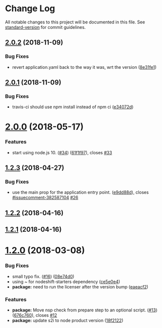# Change Log

All notable changes to this project will be documented in this file. See [standard-version](https://github.com/conventional-changelog/standard-version) for commit guidelines.

<a name="2.0.2"></a>
## [2.0.2](https://github.com/nodeshift-starters/nodejs-rest-http-redhat/compare/v2.0.1...v2.0.2) (2018-11-09)


### Bug Fixes

* revert application.yaml back to the way it was, wrt the version ([8e31fe1](https://github.com/nodeshift-starters/nodejs-rest-http-redhat/commit/8e31fe1))



<a name="2.0.1"></a>
## [2.0.1](https://github.com/nodeshift-starters/nodejs-rest-http-redhat/compare/v2.0.0...v2.0.1) (2018-11-09)


### Bug Fixes

* travis-ci should use npm install instead of npm ci ([e34072d](https://github.com/nodeshift-starters/nodejs-rest-http-redhat/commit/e34072d))



<a name="2.0.0"></a>
# [2.0.0](https://github.com/nodeshift-starters/nodejs-rest-http-redhat/compare/v1.2.3...v2.0.0) (2018-05-17)


### Features

* start using node.js 10. ([#34](https://github.com/nodeshift-starters/nodejs-rest-http-redhat/issues/34)) ([61f1f97](https://github.com/nodeshift-starters/nodejs-rest-http-redhat/commit/61f1f97)), closes [#33](https://github.com/nodeshift-starters/nodejs-rest-http-redhat/issues/33)



<a name="1.2.3"></a>
## [1.2.3](https://github.com/nodeshift-starters/nodejs-rest-http-redhat/compare/v1.2.2...v1.2.3) (2018-04-27)


### Bug Fixes

* use the main prop for the application entry point. ([e9dd88d](https://github.com/nodeshift-starters/nodejs-rest-http-redhat/commit/e9dd88d)), closes [#issuecomment-382587104](https://github.com/nodeshift-starters/nodejs-rest-http-redhat/issues/issuecomment-382587104) [#26](https://github.com/nodeshift-starters/nodejs-rest-http-redhat/issues/26)



<a name="1.2.2"></a>
## [1.2.2](https://github.com/nodeshift-starters/nodejs-rest-http-redhat/compare/v1.2.1...v1.2.2) (2018-04-16)



<a name="1.2.1"></a>
## [1.2.1](https://github.com/nodeshift-starters/nodejs-rest-http-redhat/compare/v1.2.0...v1.2.1) (2018-04-16)



<a name="1.2.0"></a>
# [1.2.0](https://github.com/nodeshift-starters/nodejs-rest-http-redhat/compare/v1.1.1...v1.2.0) (2018-03-08)


### Bug Fixes

* small typo fix. ([#16](https://github.com/nodeshift-starters/nodejs-rest-http-redhat/issues/16)) ([08e74d0](https://github.com/nodeshift-starters/nodejs-rest-http-redhat/commit/08e74d0))
* using ~ for nodeshift-starters dependency ([ce5e0e4](https://github.com/nodeshift-starters/nodejs-rest-http-redhat/commit/ce5e0e4))
* **package:** need to run the licenser after the version bump ([eaeacf2](https://github.com/nodeshift-starters/nodejs-rest-http-redhat/commit/eaeacf2))


### Features

* **package:** Move nsp check from prepare step to an optional script. ([#13](https://github.com/nodeshift-starters/nodejs-rest-http-redhat/issues/13)) ([676c760](https://github.com/nodeshift-starters/nodejs-rest-http-redhat/commit/676c760)), closes [#12](https://github.com/nodeshift-starters/nodejs-rest-http-redhat/issues/12)
* **package:** update s2i to node product version ([18f2122](https://github.com/nodeshift-starters/nodejs-rest-http-redhat/commit/18f2122))

